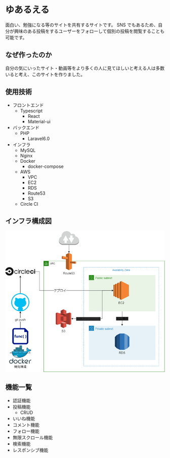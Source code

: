 # ゆあるえる

面白い、勉強になる等のサイトを共有するサイトです。
SNS でもあるため、自分が興味のある投稿をするユーザーをフォローして個別の投稿を閲覧することも可能です。

## なぜ作ったのか

自分の気にいったサイト・動画等をより多くの人に見てほしいと考える人は多数いると考え、このサイトを作りました。

## 使用技術

- フロントエンド
  - Typescript
    - React
    - Material-ui
- バックエンド
  - PHP
    - Laravel6.0
- インフラ
  - MySQL
  - Nginx
  - Docker
    - docker-compose
  - AWS
    - VPC
    - EC2
    - RDS
    - Route53
    - S3
  - Circle CI

## インフラ構成図

![インフラ構成図](infra.png)

## 機能一覧

- 認証機能
- 投稿機能
  - CRUD
- いいね機能
- コメント機能
- フォロー機能
- 無限スクロール機能
- 検索機能
- レスポンシブ機能
